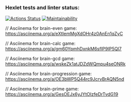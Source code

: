 ### Hexlet tests and linter status:
[![Actions Status](https://github.com/MartenBrooks/frontend-project-44/actions/workflows/hexlet-check.yml/badge.svg)](https://github.com/MartenBrooks/frontend-project-44/actions)
[![Maintainability](https://api.codeclimate.com/v1/badges/1220bcecf2c6e42317e7/maintainability)](https://codeclimate.com/github/MartenBrooks/frontend-project-44/maintainability)

// Asciinema for brain-even game:
https://asciinema.org/a/eXtIemMgXdOHr4z0AnEn1qZyC

// Asciinema for brain-calc game:
https://asciinema.org/a/gm60YpmhDxnkM6sfIP9IP5Ql7

// Asciinema for brain-gcd game:
https://asciinema.org/a/wskeZk1atJDZdWQmpu4seONRk

// Asciinema for brain-progression game:
https://asciinema.org/a/OE3bWP5Q44rc9JcrvBrAQN5nd

// Asciinema for brain-prime game:
https://asciinema.org/a/GesOEJx6yJYtOIzfeDrTvdG19
